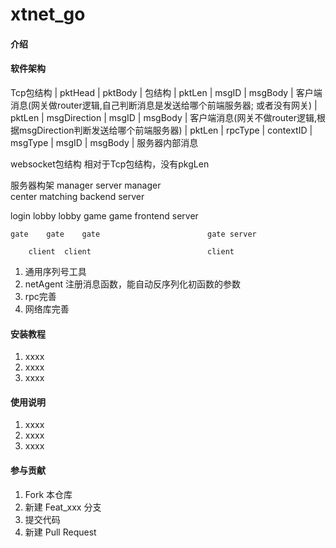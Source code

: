 # xtnet_go

#### 介绍


#### 软件架构
Tcp包结构
| pktHead |                      pktBody                     |    包结构
| pktLen  | msgID |              msgBody                     |    客户端消息(网关做router逻辑,自己判断消息是发送给哪个前端服务器; 或者没有网关)
| pktLen  | msgDirection | msgID |          msgBody          |    客户端消息(网关不做router逻辑,根据msgDirection判断发送给哪个前端服务器)
| pktLen  | rpcType | contextID  | msgType | msgID | msgBody |    服务器内部消息

websocket包结构
相对于Tcp包结构，没有pkgLen


服务器构架
           manager                              server manager  
     center     matching                        backend server

login    lobby  lobby     game  game            frontend server

    gate    gate    gate                        gate server

        client  client                          client


1. 通用序列号工具
2. netAgent 注册消息函数，能自动反序列化初函数的参数
3. rpc完善
4. 网络库完善

#### 安装教程

1.  xxxx
2.  xxxx
3.  xxxx

#### 使用说明

1.  xxxx
2.  xxxx
3.  xxxx

#### 参与贡献

1.  Fork 本仓库
2.  新建 Feat_xxx 分支
3.  提交代码
4.  新建 Pull Request
